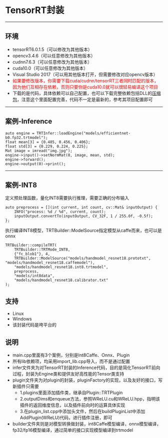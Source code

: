 # TensorRT封装

---

## 环境
* tensorRT6.0.1.5（可以修改为其他版本）
* opencv3.4.6（可以任意修改为其他版本）
* cudnn7.6.3（可以任意修改为其他版本）
* cuda10.0（可以任意修改为其他版本）
* Visual Studio 2017（可以用其他版本打开，但需要修改对应opencv版本）
* <font color=red>如果要修改版本，你需要下载cuda/cudnn/tensorRT三者同时匹配的版本，因为他们互相存在依赖，否则只要你是cuda10.0就可以很轻易编译这个项目</font>
* 下载的是代码，具体依赖可以自己配置，也可以下载完整依赖包括DLL的[压缩包](http://zifuture.com:1000/fs/16.std/TensorRT2.zip)，注意这个里面配置完善，代码不一定是最新的，参考其项目配置即可
---


## 案例-Inference
```
auto engine = TRTInfer::loadEngine("models/efficientnet-b0.fp32.trtmodel");
float mean[3] = {0.485, 0.456, 0.406};
float std[3] = {0.229, 0.224, 0.225};
Mat image = imread("img.jpg");
engine->input()->setNormMat(0, image, mean, std);
engine->forward();
engine->output(0)->print();
```

---

## 案例-INT8
定义预处理函数，量化INT8需要执行推理，需要正确的分布输入
```
auto preprocess = [](int current, int count, cv::Mat& inputOutput) {
    INFO("process: %d / %d", current, count);
    inputOutput.convertTo(inputOutput, CV_32F, 1 / 255.0f, -0.5f);
};
```

执行编译INT8模型，TRTBuilder::ModelSource指定模型从caffe而来，也可以是onnx
```
TRTBuilder::compileTRT(
    TRTBuilder::TRTMode_INT8, 
    {"fc_blob1"}, 4,
    TRTBuilder::ModelSource("models/handmodel_resnet18.prototxt", "models/handmodel_resnet18.caffemodel"),
    "models/handmodel_resnet18.int8.trtmodel", 
    preprocess, 
    "models/int8data", 
    "models/handmodel_resnet18.calibrator.txt"
);
```


## 支持
* Linux
* Windows
* 该封装代码是垮平台的

## 说明
* main.cpp里面有3个案例，分别是Int8Caffe、Onnx、Plugin
* 所有lib依赖项，均采用import_lib.cpp导入，而不是通过配置
* infer文件夹为对TensorRT封装的Inference代码，目的是简化TensorRT前向过程，封装为Engine类和提供友好高性能的Tensor类支持
* plugin文件夹为对plugin的封装，pluginFactory的实现，以及友好的接口，写新插件只需要
  * 1.plugins里面添加插件类，继承自Plugin::TRTPlugin
  * 2.outputDims和enqueue方法，参照WReLU.cu和WReLU.hpp，指明该插件的返回维度信息，以及插件前向时的运算具体实现
  * 3.在plugin_list.cpp中添加头文件，然后在buildPluginList中添加AddPlugin(WReLU)代码，进行插件注册，即可
* builder文件夹则是对模型转换做封装，int8Caffe模型编译，onnx模型编译，fp32/fp16模型编译，通过简单的接口实现模型编译到trtmodel
